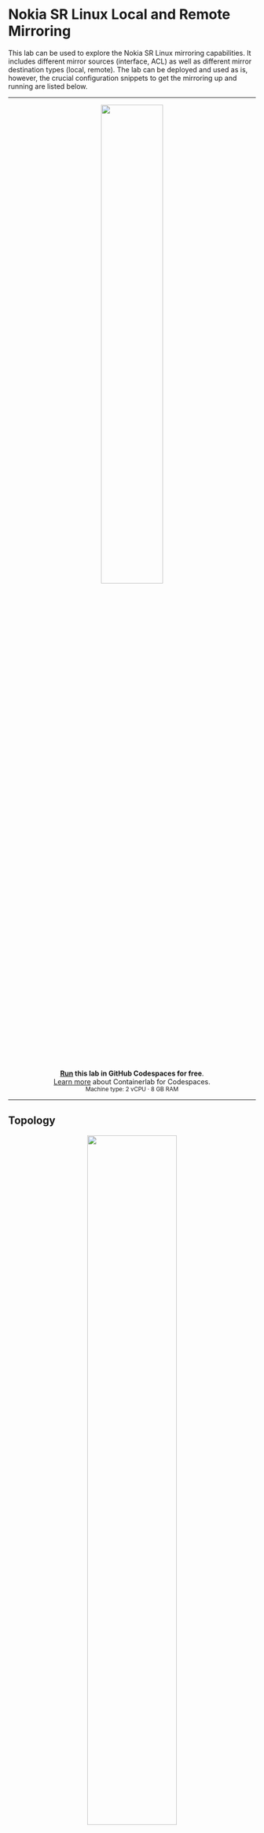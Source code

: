 # Nokia SR Linux Local and Remote Mirroring

This lab can be used to explore the Nokia SR Linux mirroring capabilities. It includes different mirror sources (interface, ACL) as well as different mirror destination types (local, remote). The lab can be deployed and used as is, however, the crucial configuration snippets to get the mirroring up and running are listed below.

---

<div align="center" markdown>
<a href="https://codespaces.new/srl-labs/srl-mirroring-lab?quickstart=1">
<img src="https://gitlab.com/rdodin/pics/-/wikis/uploads/d78a6f9f6869b3ac3c286928dd52fa08/run_in_codespaces-v1.svg?sanitize=true" style="width:50%"/></a>

**[Run](https://codespaces.new/srl-labs/srl-mirroring-lab?quickstart=1) this lab in GitHub Codespaces for free**.  
[Learn more](https://containerlab.dev/manual/codespaces) about Containerlab for Codespaces.  
<small>Machine type: 2 vCPU · 8 GB RAM</small>
</div>

---

## Topology

<div align="center" markdown>
<picture>
  <source media="(prefers-color-scheme: dark)" srcset="https://github.com/user-attachments/assets/d4372fa0-a22e-4b2c-8043-734acaa66ba1">
  <img src="https://github.com/user-attachments/assets/6cfd2ef3-ebc9-4a0d-921e-646953bec74f" style="width:60%" />
</picture>
</div>

## Deploying the lab

The lab is deployed with the [containerlab](https://containerlab.dev) project, where [`srl-mirroring.clab.yml`](mirroring.clab.yml) file declaratively describes the lab topology.

```bash
# change into the cloned directory and execute
sudo clab dep -c
```

To remove the lab:

```bash
sudo clab des -c
```

## Accessing the network elements

Once the lab has been deployed, the different SR Linux nodes can be accessed via SSH through their management IP address, given in the summary displayed after the execution of the deploy command. It is also possible to reach those nodes directly via their hostname, defined in the topology file. Linux clients cannot be reached via SSH, as it is not enabled, but it is possible to connect to them with a docker exec command.

```bash
# reach a SR Linux leaf or a spine via SSH
ssh admin@leaf1
ssh admin@spine1

# reach a Linux client via Docker
docker exec -it client1 bash
```

## Mirroring config

### Local mirror destination

On leaf1, we are making use of the local mirroring functionality of an entire interface. (It would also be possible to only mirror the traffic on sub-interface level, i.e. interface + VLAN combination.)
For this purpose, `ethernet-1/10` is configured as `local-mirror-dest` and a `mirroring-instance` is created containing `ethernet-1/1` as source and `ethernet-1/10` as local destination. The traffic will be sent to mirror2.

```
set / interface ethernet-1/10
set / interface ethernet-1/10 admin-state enable
set / interface ethernet-1/10 subinterface 0
set / interface ethernet-1/10 subinterface 0 admin-state enable
set / interface ethernet-1/10 subinterface 0 type local-mirror-dest
set / interface ethernet-1/10 subinterface 0 local-mirror-destination
set / interface ethernet-1/10 subinterface 0 local-mirror-destination admin-state enable

set / system mirroring
set / system mirroring mirroring-instance 1
set / system mirroring mirroring-instance 1 admin-state enable
set / system mirroring mirroring-instance 1 mirror-source
set / system mirroring mirroring-instance 1 mirror-source interface ethernet-1/1
set / system mirroring mirroring-instance 1 mirror-source interface ethernet-1/1 direction ingress-egress
set / system mirroring mirroring-instance 1 mirror-destination
set / system mirroring mirroring-instance 1 mirror-destination local ethernet-1/10.0
```

### Remote mirror destination

On leaf2, the mirror destination is not locally connected but on a remote machine. In this scenario, the mirror source is based on an ACL entry. In the configuration below, the first step is to create an IPv4 ACL that matches ICMP packets (protocol 1) and assign it to the client interface `ethernet-1/1.0`. Secondly, the `mirroring-instance` is created using the ACL entry 10 as a source and specifying the remote mirror destination. The encapsulation type is `l2ogre` (L2 over GRE). The remote destination of the mirrored traffic is mirror1.

```
set / acl acl-filter mirror-acl type ipv4
set / acl acl-filter mirror-acl type ipv4 entry 10
set / acl acl-filter mirror-acl type ipv4 entry 10 description "Match ICMP"
set / acl acl-filter mirror-acl type ipv4 entry 10 match ipv4 protocol 1
set / acl acl-filter mirror-acl type ipv4 entry 10 action
set / acl acl-filter mirror-acl type ipv4 entry 10 action accept
set / acl interface ethternet-1/1.0
set / acl interface ethternet-1/1.0 interface-ref
set / acl interface ethternet-1/1.0 interface-ref interface ethernet-1/1
set / acl interface ethternet-1/1.0 interface-ref subinterface 0
set / acl interface ethternet-1/1.0 input
set / acl interface ethternet-1/1.0 input acl-filter mirror-acl type ipv4

set / system mirroring
set / system mirroring mirroring-instance 1
set / system mirroring mirroring-instance 1 admin-state enable
set / system mirroring mirroring-instance 1 mirror-source
set / system mirroring mirroring-instance 1 mirror-source acl
set / system mirroring mirroring-instance 1 mirror-source acl acl-filter mirror-acl type ipv4
set / system mirroring mirroring-instance 1 mirror-source acl acl-filter mirror-acl type ipv4 entry 10
set / system mirroring mirroring-instance 1 mirror-destination
set / system mirroring mirroring-instance 1 mirror-destination remote
set / system mirroring mirroring-instance 1 mirror-destination remote encap l2ogre
set / system mirroring mirroring-instance 1 mirror-destination remote network-instance default
set / system mirroring mirroring-instance 1 mirror-destination remote tunnel-end-points
set / system mirroring mirroring-instance 1 mirror-destination remote tunnel-end-points source-address 10.0.1.2
set / system mirroring mirroring-instance 1 mirror-destination remote tunnel-end-points destination-address 192.168.1.10
```

## Verification

### Ping on Client1

```
client1# ping 172.17.0.2
PING 172.17.0.2 (172.17.0.2) 56(84) bytes of data.
64 bytes from 172.17.0.2: icmp_seq=1 ttl=64 time=0.714 ms
64 bytes from 172.17.0.2: icmp_seq=2 ttl=64 time=0.668 ms
64 bytes from 172.17.0.2: icmp_seq=3 ttl=64 time=0.709 ms
```

### Mirror1

```
mirror1# tcpdump -nni eth1
tcpdump: verbose output suppressed, use -v or -vv for full protocol decode
listening on eth1, link-type EN10MB (Ethernet), capture size 262144 bytes
06:39:44.621663 IP 10.0.1.2 > 192.168.1.10: GREv0, length 102: IP 172.17.0.2 > 172.17.0.1: ICMP echo reply, id 34, seq 1, length 64
06:39:45.645693 IP 10.0.1.2 > 192.168.1.10: GREv0, length 102: IP 172.17.0.2 > 172.17.0.1: ICMP echo reply, id 34, seq 2, length 64
06:39:46.668930 IP 10.0.1.2 > 192.168.1.10: GREv0, length 102: IP 172.17.0.2 > 172.17.0.1: ICMP echo reply, id 34, seq 3, length 64
```

### Mirror2

```
mirror2# tcpdump -nni eth1
tcpdump: verbose output suppressed, use -v or -vv for full protocol decode
listening on eth1, link-type EN10MB (Ethernet), capture size 262144 bytes
06:39:44.621314 IP 172.17.0.1 > 172.17.0.2: ICMP echo request, id 34, seq 1, length 64
06:39:44.621808 IP 172.17.0.2 > 172.17.0.1: ICMP echo reply, id 34, seq 1, length 64
06:39:45.645338 IP 172.17.0.1 > 172.17.0.2: ICMP echo request, id 34, seq 2, length 64
06:39:45.645893 IP 172.17.0.2 > 172.17.0.1: ICMP echo reply, id 34, seq 2, length 64
06:39:46.668389 IP 172.17.0.1 > 172.17.0.2: ICMP echo request, id 34, seq 3, length 64
06:39:46.669156 IP 172.17.0.2 > 172.17.0.1: ICMP echo reply, id 34, seq 3, length 64

```

## Statistics

Statistics about the mirrored traffic can be seen with the following commands.

## Leaf1

```
A:leaf1# info from state interface ethernet-1/10 statistics | filter fields out-mirror-octets out-mirror-packets | as table
+---------------------+----------------------+----------------------+
|      Interface      |  Out-mirror-octets   |  Out-mirror-packets  |
+=====================+======================+======================+
| ethernet-1/10       |                43348 |                  269 |
+---------------------+----------------------+----------------------+
```

## Leaf2

In this case the statistics can be seen on `ethernet-1/50` since this is the interface leaf2 uses to send traffic to mirror1.

```
A:leaf2# info from state interface ethernet-1/50 statistics | filter fields out-mirror-octets out-mirror-packets | as table
+---------------------+----------------------+----------------------+
|      Interface      |  Out-mirror-octets   |  Out-mirror-packets  |
+=====================+======================+======================+
| ethernet-1/50       |                  772 |                    6 |
+---------------------+----------------------+----------------------+
```

